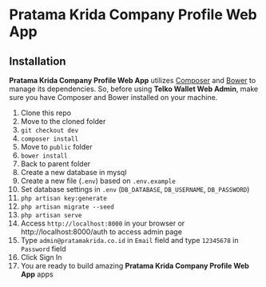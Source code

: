 # Pratama Krida Company Profile Web App

## Installation

**Pratama Krida Company Profile Web App** utilizes [Composer](https://getcomposer.org/) and [Bower](http://bower.io/) to manage its dependencies. So, before using **Telko Wallet Web Admin**, make sure you have Composer and Bower installed on your machine.

1. Clone this repo
2. Move to the cloned folder
3. `git checkout dev`
4. `composer install`
5. Move to `public` folder
6. `bower install`
7. Back to parent folder
8. Create a new database in mysql
9. Create a new file (`.env`) based on `.env.example`
10. Set database settings in `.env` (`DB_DATABASE`, `DB_USERNAME`, `DB_PASSWORD`)
11. `php artisan key:generate`
12. `php artisan migrate --seed`
13. `php artisan serve`
14. Access `http://localhost:8000` in your browser or http://localhost:8000/auth to access admin page
15. Type `admin@pratamakrida.co.id` in `Email` field and type `12345678` in `Password` field
16. Click Sign In
17. You are ready to build amazing **Pratama Krida Company Profile Web App** apps
